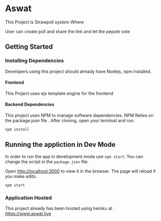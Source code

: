 # Aswat
This Project is  Strawpoll system Where 

User can create poll and share the link and let the pepole vote

## Getting Started

### Installing Dependencies

Developers using this project should already have Nodejs, npm installed.

#### Frontend 

This Project uses ejs template  engine for the frontend 


#### Backend Dependencies

This project uses NPM to manage software dependencies. NPM Relies on the package.json file . After cloning, open your terminal and run:

```bash
npm install
```

## Running the appliction in Dev Mode

 In order to run the app in development mode use ```npm start```. You can change the script in the ```package.json``` file. 

 Open [http://localhost:3000](http://localhost:3000) to view it in the browser. The page will reload if you make edits.<br>

```bash
npm start
```

### Application Hosted

This project already has been hosted using heroku at : https://www.aswat.live


